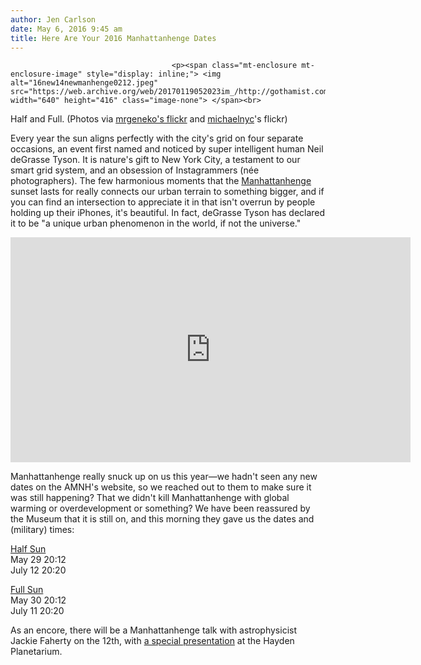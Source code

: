 ```yaml
---
author: Jen Carlson
date: May 6, 2016 9:45 am
title: Here Are Your 2016 Manhattanhenge Dates
---
```


	
										<p><span class="mt-enclosure mt-enclosure-image" style="display: inline;"> <img alt="16new14newmanhenge0212.jpeg" src="https://web.archive.org/web/20170119052023im_/http://gothamist.com/attachments/arts_jen/16new14newmanhenge0212.jpeg" width="640" height="416" class="image-none"> </span><br>
<span class="photo_caption">Half and Full. (Photos via <a href="https://web.archive.org/web/20170119052023/https://www.flickr.com/photos/geneko/2532814080/">mrgeneko&apos;s flickr</a> and <a href="https://web.archive.org/web/20170119052023/https://www.flickr.com/photos/michaelnyc/5784264801/in/photostream/">michaelnyc</a>&apos;s flickr)</span></p>

<p>Every year the sun aligns perfectly with the city&apos;s grid on four separate occasions, an event first named and noticed by super intelligent human Neil deGrasse Tyson. It is nature&apos;s gift to New York City, a testament to our smart grid system, and an obsession of Instagrammers (n&#xE9;e photographers). The few harmonious moments that the <a href="https://web.archive.org/web/20170119052023/http://gothamist.com/tags/manhattanhenge">Manhattanhenge</a> sunset lasts for really connects our urban terrain to something bigger, and if you can find an intersection to appreciate it in that isn&apos;t overrun by people holding up their iPhones, it&apos;s beautiful. In fact, deGrasse Tyson has declared it to be &quot;a unique urban phenomenon in the world, if not the universe.&quot;</p>

<p><iframe width="640" height="360" src="https://web.archive.org/web/20170119052023if_/https://www.youtube.com/embed/iafX0awnxS8" frameborder="0" allowfullscreen></iframe></p>

<p>Manhattanhenge really snuck up on us this year&#x2014;we hadn&apos;t seen any new dates on the AMNH&apos;s website, so we reached out to them to make sure it was still happening? That we didn&apos;t kill Manhattanhenge with global warming or overdevelopment or something? We have been reassured by the Museum that it is still on, and this morning they gave us the dates and (military) times: </p>

<p><u>Half Sun</u><br>
May 29 20:12<br>
July 12 20:20</p>

<p><u>Full Sun</u><br>
May 30 20:12<br>
July 11 20:20</p>

<p>As an encore, there will be a Manhattanhenge talk with astrophysicist Jackie Faherty on the 12th, with <a href="https://web.archive.org/web/20170119052023/http://www.amnh.org/calendar/manhattanhenge">a special presentation</a> at the Hayden Planetarium.</p>					
										
									
				